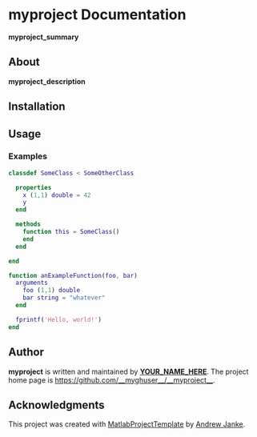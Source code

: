 # __myproject__ Documentation

__myproject_summary__

## About

__myproject_description__

## Installation

## Usage

### Examples

```matlab
classdef SomeClass < SomeOtherClass

  properties
    x (1,1) double = 42
    y
  end

  methods
    function this = SomeClass()
    end
  end

end

function anExampleFunction(foo, bar)
  arguments
    foo (1,1) double
    bar string = "whatever"
  end

  fprintf('Hello, world!')
end
```

## Author

__myproject__ is written and maintained by [__YOUR_NAME_HERE__](__author_homepage__). The project home page is <https://github.com/__myghuser__/__myproject__>.

## Acknowledgments

This project was created with [MatlabProjectTemplate](https://github.com/apjanke/MatlabProjectTemplate) by [Andrew Janke](https://apjanke.net).
